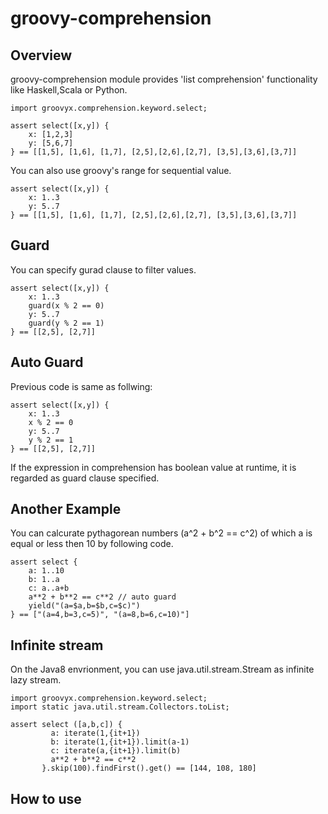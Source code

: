 groovy-comprehension
====================

Overview
-----------------

groovy-comprehension module provides 'list comprehension' functionality like Haskell,Scala or Python.

```
import groovyx.comprehension.keyword.select;

assert select([x,y]) {
    x: [1,2,3]
    y: [5,6,7]
} == [[1,5], [1,6], [1,7], [2,5],[2,6],[2,7], [3,5],[3,6],[3,7]]
```

You can also use groovy's range for sequential value.

```
assert select([x,y]) {
    x: 1..3
    y: 5..7
} == [[1,5], [1,6], [1,7], [2,5],[2,6],[2,7], [3,5],[3,6],[3,7]]
```

Guard
-----------------

You can specify gurad clause to filter values.

```
assert select([x,y]) {
    x: 1..3
    guard(x % 2 == 0)
    y: 5..7
    guard(y % 2 == 1)
} == [[2,5], [2,7]]
```

Auto Guard
-----------------

Previous code is same as follwing:

```
assert select([x,y]) {
    x: 1..3
    x % 2 == 0
    y: 5..7
    y % 2 == 1
} == [[2,5], [2,7]]
```

If the expression in comprehension has boolean value at runtime, it is
regarded as guard clause specified.

Another Example
-----------------

You can calcurate pythagorean numbers (a^2 + b^2 == c^2)
of which a is equal or less then 10 by following code.

```
assert select {
    a: 1..10
    b: 1..a
    c: a..a+b
    a**2 + b**2 == c**2 // auto guard
    yield("(a=$a,b=$b,c=$c)")
} == ["(a=4,b=3,c=5)", "(a=8,b=6,c=10)"]
```

Infinite stream
-----------------

On the Java8 envrionment, you can use java.util.stream.Stream as infinite lazy stream.

```
import groovyx.comprehension.keyword.select;
import static java.util.stream.Collectors.toList;

assert select ([a,b,c]) {
         a: iterate(1,{it+1})
         b: iterate(1,{it+1}).limit(a-1)
         c: iterate(a,{it+1}).limit(b)
         a**2 + b**2 == c**2
       }.skip(100).findFirst().get() == [144, 108, 180]
```

How to use
-------------

